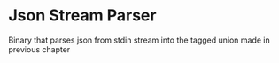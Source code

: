 # Json Stream Parser
Binary that parses json from stdin stream into the tagged union made in previous chapter
